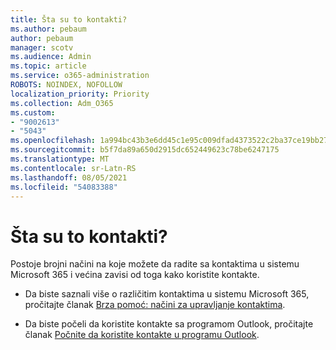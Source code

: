 ```yaml
---
title: Šta su to kontakti?
ms.author: pebaum
author: pebaum
manager: scotv
ms.audience: Admin
ms.topic: article
ms.service: o365-administration
ROBOTS: NOINDEX, NOFOLLOW
localization_priority: Priority
ms.collection: Adm_O365
ms.custom:
- "9002613"
- "5043"
ms.openlocfilehash: 1a994bc43b3e6dd45c1e95c009dfad4373522c2ba37ce19bb270922e155c85b5
ms.sourcegitcommit: b5f7da89a650d2915dc652449623c78be6247175
ms.translationtype: MT
ms.contentlocale: sr-Latn-RS
ms.lasthandoff: 08/05/2021
ms.locfileid: "54083388"
---
```

# <a name="what-are-contacts"></a>Šta su to kontakti?

Postoje brojni načini na koje možete da radite sa kontaktima u sistemu Microsoft 365 i većina zavisi od toga kako koristite kontakte.

- Da biste saznali više o različitim kontaktima u sistemu Microsoft 365, pročitajte članak [Brza pomoć: načini za upravljanje kontaktima](https://docs.microsoft.com/microsoft-365/admin/misc/ways-to-manage-contacts?view=o365-worldwide).

- Da biste počeli da koristite kontakte sa programom Outlook, pročitajte članak [Počnite da koristite kontakte u programu Outlook](https://support.office.com/article/using-contacts-people-in-outlook-on-the-web-1e3438c7-26b2-420c-87de-3cea9d31b5cb?WT.mc_id=365AdminCSH&ui=en-US&rs=en-US&ad=US).
